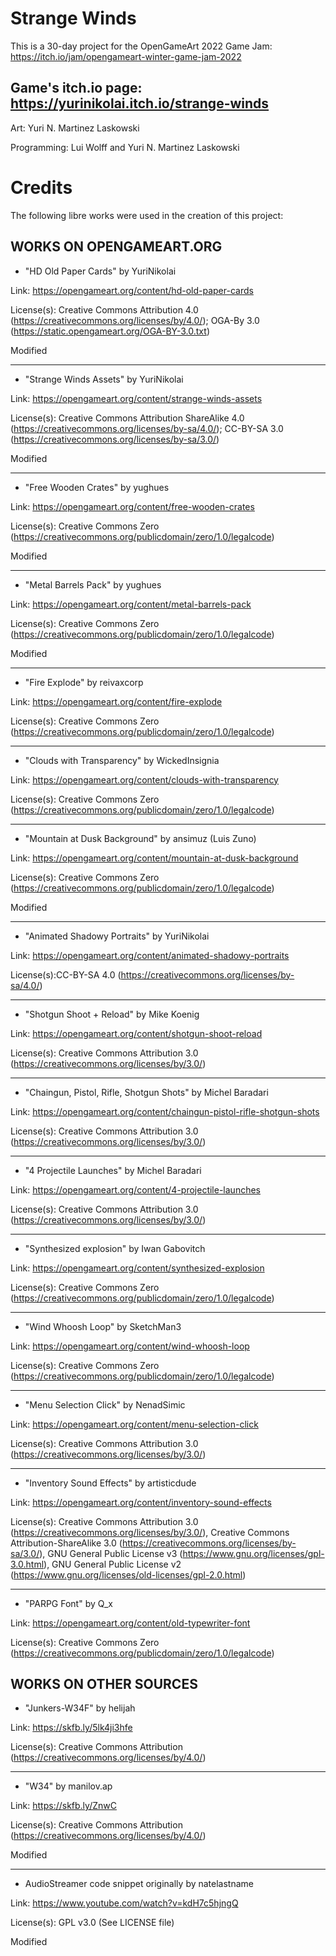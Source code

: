 # Strange Winds

This is a 30-day project for the OpenGameArt 2022 Game Jam: https://itch.io/jam/opengameart-winter-game-jam-2022

Game's itch.io page: https://yurinikolai.itch.io/strange-winds
---

Art: Yuri N. Martinez Laskowski

Programming: Lui Wolff and Yuri N. Martinez Laskowski

# Credits

The following libre works were used in the creation of this project:

## WORKS ON OPENGAMEART.ORG


* "HD Old Paper Cards" by YuriNikolai

Link: https://opengameart.org/content/hd-old-paper-cards

License(s): Creative Commons Attribution 4.0 (https://creativecommons.org/licenses/by/4.0/); OGA-By 3.0 (https://static.opengameart.org/OGA-BY-3.0.txt)

Modified

---

* "Strange Winds Assets" by YuriNikolai

Link: https://opengameart.org/content/strange-winds-assets

License(s): Creative Commons Attribution ShareAlike 4.0 (https://creativecommons.org/licenses/by-sa/4.0/); CC-BY-SA 3.0 (https://creativecommons.org/licenses/by-sa/3.0/)

Modified

---

* "Free Wooden Crates" by yughues

Link: https://opengameart.org/content/free-wooden-crates

License(s): Creative Commons Zero (https://creativecommons.org/publicdomain/zero/1.0/legalcode)

Modified

---

* "Metal Barrels Pack" by yughues

Link: https://opengameart.org/content/metal-barrels-pack

License(s): Creative Commons Zero (https://creativecommons.org/publicdomain/zero/1.0/legalcode)

Modified

---

* "Fire Explode" by reivaxcorp

Link: https://opengameart.org/content/fire-explode

License(s): Creative Commons Zero (https://creativecommons.org/publicdomain/zero/1.0/legalcode)

---

* "Clouds with Transparency" by WickedInsignia

Link: https://opengameart.org/content/clouds-with-transparency

License(s): Creative Commons Zero (https://creativecommons.org/publicdomain/zero/1.0/legalcode)

---

* "Mountain at Dusk Background" by ansimuz (Luis Zuno)

Link: https://opengameart.org/content/mountain-at-dusk-background

License(s): Creative Commons Zero (https://creativecommons.org/publicdomain/zero/1.0/legalcode)

Modified

---

* "Animated Shadowy Portraits" by YuriNikolai

Link: https://opengameart.org/content/animated-shadowy-portraits

License(s):CC-BY-SA 4.0 (https://creativecommons.org/licenses/by-sa/4.0/)

---

* "Shotgun Shoot + Reload" by Mike Koenig

Link: https://opengameart.org/content/shotgun-shoot-reload

License(s): Creative Commons Attribution 3.0 (https://creativecommons.org/licenses/by/3.0/)

---

* "Chaingun, Pistol, Rifle, Shotgun Shots" by Michel Baradari

Link: https://opengameart.org/content/chaingun-pistol-rifle-shotgun-shots

License(s): Creative Commons Attribution 3.0 (https://creativecommons.org/licenses/by/3.0/)

---

* "4 Projectile Launches" by Michel Baradari

Link: https://opengameart.org/content/4-projectile-launches

License(s): Creative Commons Attribution 3.0 (https://creativecommons.org/licenses/by/3.0/)

---

* "Synthesized explosion" by Iwan Gabovitch

Link: https://opengameart.org/content/synthesized-explosion

License(s): Creative Commons Zero (https://creativecommons.org/publicdomain/zero/1.0/legalcode)

---

* "Wind Whoosh Loop" by SketchMan3

Link: https://opengameart.org/content/wind-whoosh-loop

License(s): Creative Commons Zero (https://creativecommons.org/publicdomain/zero/1.0/legalcode)

---

* "Menu Selection Click" by NenadSimic

Link: https://opengameart.org/content/menu-selection-click

License(s): Creative Commons Attribution 3.0 (https://creativecommons.org/licenses/by/3.0/)

---

* "Inventory Sound Effects" by artisticdude

Link: https://opengameart.org/content/inventory-sound-effects

License(s): Creative Commons Attribution 3.0 (https://creativecommons.org/licenses/by/3.0/), Creative Commons Attribution-ShareAlike 3.0 (https://creativecommons.org/licenses/by-sa/3.0/), GNU General Public License v3 (https://www.gnu.org/licenses/gpl-3.0.html), GNU General Public License v2 (https://www.gnu.org/licenses/old-licenses/gpl-2.0.html)   

---

* "PARPG Font" by Q_x

Link: https://opengameart.org/content/old-typewriter-font

License(s): Creative Commons Zero (https://creativecommons.org/publicdomain/zero/1.0/legalcode)

## WORKS ON OTHER SOURCES

* "Junkers-W34F" by helijah

Link: https://skfb.ly/5lk4ji3hfe

License(s): Creative Commons Attribution (https://creativecommons.org/licenses/by/4.0/)

---

* "W34" by manilov.ap

Link: https://skfb.ly/ZnwC

License(s): Creative Commons Attribution (https://creativecommons.org/licenses/by/4.0/)

Modified

---

* AudioStreamer code snippet originally by natelastname

Link: https://www.youtube.com/watch?v=kdH7c5hjngQ

License(s): GPL v3.0 (See LICENSE file)

Modified
